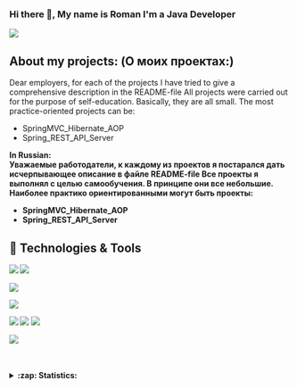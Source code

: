 ### Hi there 👋, My name is Roman I'm a Java Developer

![](https://komarev.com/ghpvc/?username=firsovroman)

## About my projects: (О моих проектах:)
Dear employers, for each of the projects I have tried to give a comprehensive description in the README-file All projects were carried out for the purpose of self-education. Basically, they are all small.
The most practice-oriented projects can be:
- SpringMVC_Hibernate_AOP
- Spring_REST_API_Server

<b>In Russian:
<br />Уважаемые работодатели, к каждому из проектов я постарался дать иcчерпывающее описание в файле README-file Все проекты я выполнял с целью самообучения. В принципе они все небольшие.
Наиболее практико ориентированными могут быть проекты: 
- SpringMVC_Hibernate_AOP
- Spring_REST_API_Server



## 🔧 Technologies & Tools
![](https://img.shields.io/badge/Code-Java-informational?style=flat&logo=java&logoColor=white&color=brown)
![](https://img.shields.io/badge/Code-HTML-informational?style=flat&logo=html5&logoColor=white&color=brown)

![](https://img.shields.io/badge/Code-Spring-informational?style=flat&logo=spring&logoColor=white&color=2bbc8a)
<!-- ![](https://img.shields.io/badge/Code-SpringBoot-informational?style=flat&logo=spring-boot&logoColor=white&color=2bbc8a)
![](https://img.shields.io/badge/Code-SpringSecurity-informational?style=flat&logo=Spring-Security&logoColor=white&color=2bbc8a) -->

![](https://img.shields.io/badge/DB-MySQL-informational?style=flat&logo=mysql&logoColor=white&color=blue)

![](https://img.shields.io/badge/Tools-Hibernate-informational?style=flat&logo=hibernate&logoColor=white&color=orange)
![](https://img.shields.io/badge/Tools-Maven-informational?style=flat&logo=ApacheMaven&logoColor=white&color=orange)
![](https://img.shields.io/badge/Tools-Tomcat-informational?style=flat&logo=ApacheTomcat&logoColor=white&color=orange)

![](https://img.shields.io/badge/Editor-IntelliJ_IDEA-informational?style=flat&logo=intellij-idea&logoColor=white&color=white)


<br />
<br />

<details>
  <summary>:zap: Statistics:</summary>
   <img align="left" alt="codeSTACKr's GitHub Stats" src="https://github-readme-stats.vercel.app/api/top-langs/?username=firsovroman&langs_count=8&layout=compact" />
    <br />
    <img align="left" alt="codeSTACKr's GitHub Stats" src="https://github-readme-stats.vercel.app/api?username=firsovroman&show_icons=true" />
</details>

